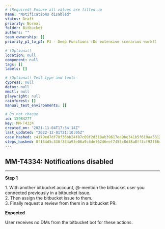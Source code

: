 ```yaml
---
# (Required) Ensure all values are filled up
name: "Notifications disabled"
status: Draft
priority: Normal
folder: Bitbucket
authors: ""
team_ownership: []
priority_p1_to_p4: P3 - Deep Functions (Do extensive scenarios work?)

# (Optional)
location: null
component: null
tags: []
labels: []

# (Optional) Test type and tools
cypress: null
detox: null
mmctl: null
playwright: null
rainforest: []
manual_test_environments: []

# Do not change
id: 15984277
key: MM-T4334
created_on: "2021-11-04T17:34:14Z"
last_updated: "2022-12-01T21:10:05Z"
case_hashed: c4179ed7df78f36bb24f87c09f2d318ab39617ea9be341b5f610aa3312d2ec0a85370e227ecf9edadcb053a0e5f7563d
steps_hashed: 0f154d5c336f334a93e06a9c6def6246eef7455c8d38a8ff3cf92f564c0d4280e88474de55771f025ffca2fe2233ade2
---
```


<!-- (Auto-generated) Based on frontmatter's "key" and "name" -->

## MM-T4334: Notifications disabled

---

**Step 1**

1\. With another bitbucket account, @-mention the bitbucket user you connected previously in a bitbucket issue.\
2\. Then assign the bitbucket issue to them.\
3\. Finally request a review from them in a bitbucket PR.

**Expected**

User receives no DMs from the bitbucket bot for these actions.
